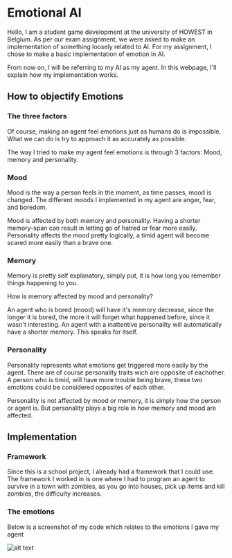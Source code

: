# Emotional AI

Hello, I am a student game development at the university of HOWEST in Belgium. 
As per our exam assignment, we were asked to make an implementation of something loosely related to AI.
For my assignment, I chose to make a basic implementation of emotion in AI.

From now on, I will be referring to my AI as my agent.
In this webpage, I'll explain how my implementation works.

## How to objectify Emotions

### The three factors
Of course, making an agent feel emotions just as humans do is impossible. 
What we can do is try to approach it as accurately as possible.

The way I tried to make my agent feel emotions is through 3 factors:
Mood, memory and personality. 

### Mood
Mood is the way a person feels in the moment, as time passes, mood is changed.
The different moods I implemented in my agent are anger, fear, and boredom.

Mood is affected by both memory and personality. 
Having a shorter memory-span can result in letting go of hatred or fear more easily. 
Personality affects the mood pretty logically, a timid agent will become scared more easily than a brave one.

### Memory
Memory is pretty self explanatory, simply put, it is how long you remember things happening to you. 

How is memory affected by mood and personality?

An agent who is bored (mood) will have it's memory decrease, since the longer it is bored, the more it will forget what happened before, since it wasn't interesting.
An agent with a inattentive personality will automatically have a shorter memory. This speaks for itself.

### Personality
Personality represents what emotions get triggered more easily by the agent.
There are of course personality traits wich are opposite of eachother.
A person who is timid, will have more trouble being brave, these two emotions could be considered opposites of each other. 

Personality is not affected by mood or memory, it is simply how the person or agent is. But personality plays a big role in how memory and mood are affected.


## Implementation

### Framework

Since this is a school project, I already had a framework that I could use. The framework I worked in is one where I had to program an agent to survive in a town with zombies, as you go into houses, pick up items and kill zombies, the difficulty increases.

### The emotions

Below is a screenshot of my code which relates to the emotions I gave my agent

![alt text](https://imgur.com/a/MOJOesP)



